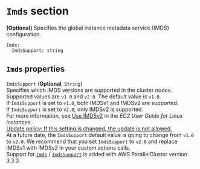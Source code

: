 # `Imds` section<a name="Imds-cluster-v3"></a>

**\(Optional\)** Specifies the global instance metadata service \(IMDS\) configuration\.

```
Imds:
  ImdsSupport: string
```

## `Imds` properties<a name="Imds-cluster-v3.properties"></a>

`ImdsSupport` \(**Optional**, `String`\)  
Specifies which IMDS versions are supported in the cluster nodes\. Supported values are `v1.0` and `v2.0`\. The default value is `v1.0`\.  
If `ImdsSupport` is set to `v1.0`, both IMDSv1 and IMDSv2 are supported\.  
If `ImdsSupport` is set to `v2.0`, only IMDSv2 is supported\.  
For more information, see [Use IMDSv2](https://docs.aws.amazon.com/AWSEC2/latest/UserGuide/configuring-instance-metadata-service.html) in the *EC2 User Guide for Linux instances*\.  
[Update policy: If this setting is changed, the update is not allowed.](using-pcluster-update-cluster-v3.md#update-policy-fail-v3)  
At a future date, the `ImdsSupport` default value is going to change from `v1.0` to `v2.0`\. We recommend that you set `ImdsSupport` to `v2.0` and replace IMDSv1 with IMDSv2 in your custom actions calls\.  
Support for [`Imds`](#Imds-cluster-v3) / [`ImdsSupport`](#yaml-cluster-Imds-ImdsSupport) is added with AWS ParallelCluster version 3\.3\.0\.